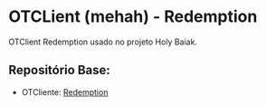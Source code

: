 # OTCLient (mehah) - Redemption

OTClient Redemption usado no projeto Holy Baiak.

## Repositório Base:
- OTCliente: [Redemption]([https://github.com/dudantas/tibia-client/releases/latest](https://github.com/mehah/otclient/tree/main)https://github.com/mehah/otclient/tree/main)
